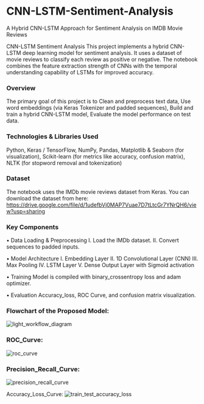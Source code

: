 # CNN-LSTM-Sentiment-Analysis
A Hybrid CNN-LSTM Approach for Sentiment Analysis on IMDB Movie Reviews


CNN-LSTM Sentiment Analysis
This project implements a hybrid CNN-LSTM deep learning model for sentiment analysis. It uses a dataset of movie reviews to classify each review as positive or negative. The notebook combines the feature extraction strength of CNNs with the temporal understanding capability of LSTMs for improved accuracy.

 ### Overview
The primary goal of this project is to Clean and preprocess text data, Use word embeddings (via Keras Tokenizer and padded sequences),	Build and train a hybrid CNN-LSTM model, Evaluate the model performance on test data.

 ### Technologies & Libraries Used
 
Python, Keras / TensorFlow, NumPy, Pandas,	Matplotlib & Seaborn (for visualization),	Scikit-learn (for metrics like accuracy, confusion matrix), NLTK (for stopword removal and tokenization)

### Dataset
The notebook uses the IMDb movie reviews dataset from Keras. You can download the dataset from here: https://drive.google.com/file/d/1udefbVj0MAP7Vuae7D7tLtcGr7YNrQH6/view?usp=sharing



 ### Key Components
•	Data Loading & Preprocessing
I.	Load the IMDb dataset.
II.	Convert sequences to padded inputs.




•	Model Architecture
I.	Embedding Layer
II.	1D Convolutional Layer (CNN)
III.	Max Pooling
IV.	LSTM Layer
V.	Dense Output Layer with Sigmoid activation


•	Training
Model is compiled with binary_crossentropy loss and adam optimizer.


•	Evaluation
Accuracy_loss, ROC Curve, and confusion matrix visualization.



### Flowchart of the Proposed Model: 
![light_workflow_diagram](https://github.com/user-attachments/assets/405bed26-b742-44fd-a8d1-858a23d31887)




### ROC_Curve: 
![roc_curve](https://github.com/user-attachments/assets/80f59e22-81af-4eb8-bd0b-c94ffcfcd5a3)




### Precision_Recall_Curve: 
![precision_recall_curve](https://github.com/user-attachments/assets/710eb40e-2d7b-42c2-993c-23a81dfa598e)





Accuracy_Loss_Curve: ![train_test_accuracy_loss](https://github.com/user-attachments/assets/5fca9d55-0625-4070-ade6-9268ceaba133)


